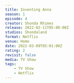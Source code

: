 ```yaml
---
title: Inventing Anna
season: 1
episode: 4
creator: Shonda Rhimes
release: 2022-02-11T05:00:00Z
studios: Shondaland
format: Netflix
venue: Home
date: 2022-03-09T05:01:00Z
rating: 2
revisit: false
media: TV Show
tags:
    - TV Show
    - Netflix
---
```

